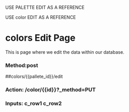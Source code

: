 USE PALETTE EDIT AS A REFERENCE

USE color EDIT AS A REFERENCE
# colors Edit Page
This is page where we edit the data within our database.
### Method:post
##colors/{{pallete_id}}/edit
### Action: /color/{{id}}?_method=PUT
### Inputs: c_row1 c_row2
